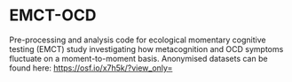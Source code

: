 # EMCT-OCD

Pre-processing and analysis code for ecological momentary cognitive testing (EMCT) study investigating how metacognition and OCD symptoms fluctuate on a moment-to-moment basis. Anonymised datasets can be found here: https://osf.io/x7h5k/?view_only=
